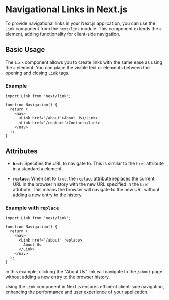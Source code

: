# Navigational Links in Next.js

To provide navigational links in your Next.js application, you can use the `Link` component from the `next/link` module.
This component extends the `a` element, adding functionality for client-side navigation.

## Basic Usage

The `Link` component allows you to create links with the same ease as using the `a` element.
You can place the visible text or elements between the opening and closing `Link` tags.

### Example

```tsx
import Link from 'next/link';

function Navigation() {
  return (
    <nav>
      <Link href='/about'>About Us</Link>
      <Link href='/contact'>Contact</Link>
    </nav>
  );
}
```

## Attributes

- **`href`**: Specifies the URL to navigate to. This is similar to the `href` attribute in a standard `a` element.

- **`replace`**: When set to `true`, the `replace` attribute replaces the current URL in the browser history with the new URL specified in the `href` attribute. This means the browser will navigate to the new URL without adding a new entry to the history.

### Example with `replace`

```tsx
import Link from 'next/link';

function Navigation() {
  return (
    <nav>
      <Link href='/about' replace>
        About Us
      </Link>
    </nav>
  );
}
```

In this example, clicking the "About Us" link will navigate to the `/about` page without adding a new entry to the browser history.

Using the `Link` component in Next.js ensures efficient client-side navigation, enhancing the performance and user experience of your application.
